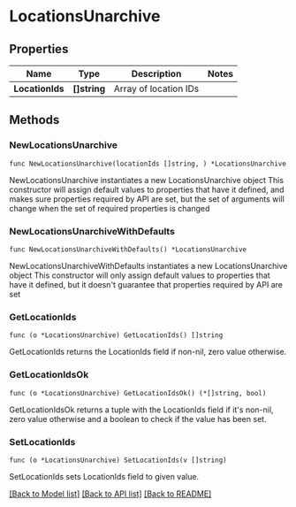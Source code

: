 # LocationsUnarchive

## Properties

Name | Type | Description | Notes
------------ | ------------- | ------------- | -------------
**LocationIds** | **[]string** | Array of location IDs | 

## Methods

### NewLocationsUnarchive

`func NewLocationsUnarchive(locationIds []string, ) *LocationsUnarchive`

NewLocationsUnarchive instantiates a new LocationsUnarchive object
This constructor will assign default values to properties that have it defined,
and makes sure properties required by API are set, but the set of arguments
will change when the set of required properties is changed

### NewLocationsUnarchiveWithDefaults

`func NewLocationsUnarchiveWithDefaults() *LocationsUnarchive`

NewLocationsUnarchiveWithDefaults instantiates a new LocationsUnarchive object
This constructor will only assign default values to properties that have it defined,
but it doesn't guarantee that properties required by API are set

### GetLocationIds

`func (o *LocationsUnarchive) GetLocationIds() []string`

GetLocationIds returns the LocationIds field if non-nil, zero value otherwise.

### GetLocationIdsOk

`func (o *LocationsUnarchive) GetLocationIdsOk() (*[]string, bool)`

GetLocationIdsOk returns a tuple with the LocationIds field if it's non-nil, zero value otherwise
and a boolean to check if the value has been set.

### SetLocationIds

`func (o *LocationsUnarchive) SetLocationIds(v []string)`

SetLocationIds sets LocationIds field to given value.



[[Back to Model list]](../README.md#documentation-for-models) [[Back to API list]](../README.md#documentation-for-api-endpoints) [[Back to README]](../README.md)


